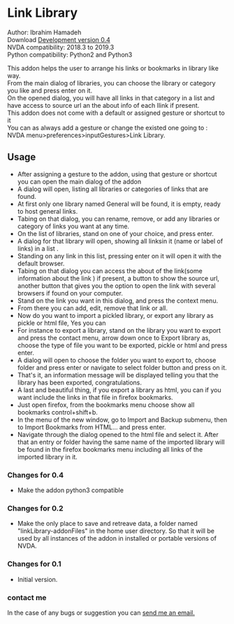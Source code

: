 # Link Library #

Author: Ibrahim Hamadeh  
Download [Development version 0.4][1]  
NVDA compatibility: 2018.3 to 2019.3  
Python compatibility: Python2 and Python3  

This addon helps the user to arrange his links or bookmarks in library like way.  
From the main dialog of libraries, you can choose the library or category you like and press enter on it.  
On the opened dialog, you will have all links in that category in a list and have access to source url an the about info of each llink if present.  
This addon does not come with a default or assigned gesture or shortcut to it  
You can as always add a gesture or change the existed one going to :  
NVDA menu>preferences>inputGestures>Link Library.  

## Usage ##

*	After assigning a gesture to the addon, using that gesture or shortcut you can open the main dialog of the addon  
*	A dialog will open, listing all libraries or categories of links that are found.  
*	At first only one library named General will be found, it is empty, ready to host general links.  
*	Tabing on that dialog, you can rename, remove, or add any libraries or category of links you want at any time.  
*	On the list of libraries, stand on one of your choice, and press enter.   
*	A dialog for that library will open, showing all linksin it (name or label of links) in a list .  
*	Standing on any link in this list, pressing enter on it will open it with the default browser.  
*	Tabing on that dialog you can access the about of the link(some information about the link ) if present, a button to show the source url, another button that gives you the option to open the link with several browsers if found on your computer.  
*	Stand on the link you want in this dialog, and press the context menu.  
*	From there you can add, edit, remove that link or all.  
*	Now do you want to import a pickled library, or export any library as pickle or html file, Yes you can  
*	For instance to export a library, stand on the library you want to export and press the contact menu, arrow down once to Export library as, choose the type of file you want to be exported, pickle or html and press enter.  
*	A dialog will open to choose the folder you want to export to, choose folder and press enter or navigate to select folder button and press on it.  
*	That's it, an information message will be displayed telling you that the library has been exported, congratulations.  
*	A last and beautiful thing, if you export a library as html, you can if you want include the links in that file in firefox bookmarks.  
*	Just open firefox, from the bookmarks menu choose show all bookmarks control+shift+b.  
*	In the menu of the new window, go to Import and Backup submenu, then to Import Bookmarks from HTML… and press enter.  
*	Navigate through the dialog opened to the html file and select it. After that an entry or folder having the same name of the imported library will be found in the firefox bookmarks menu including all links of the imported library in it.  

### Changes for 0.4 ###

*	Make the addon python3 compatible  

### Changes for 0.2 ###

*	Make the only place to save and retreave data, a folder named "linkLibrary-addonFiles" in the home user directory. So that it will be used by all instances of the addon in installed or portable versions of NVDA.

### Changes for 0.1 ###

*	Initial version.

### contact me ###

In the case of any bugs or suggestion you can [send me an email.](mailto:ibra.hamadeh@hotmail.com)

[1]: https://github.com/ibrahim-s/linkLibrary/releases/download/v0.4-dev/linkLibrary-0.4-dev.nvda-addon